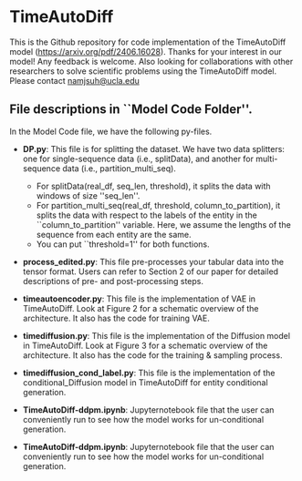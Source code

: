 # TimeAutoDiff
This is the Github repository for code implementation of the TimeAutoDiff model (https://arxiv.org/pdf/2406.16028).
Thanks for your interest in our model! Any feedback is welcome. Also looking for collaborations with other researchers to solve scientific problems using the TimeAutoDiff model. Please contact namjsuh@ucla.edu 

## File descriptions in ``Model Code Folder''.
In the Model Code file, we have the following py-files.
 
 - **DP.py**: This file is for splitting the dataset. We have two data splitters: one for single-sequence data (i.e., splitData), and another for multi-sequence data (i.e., partition_multi_seq).
   - For splitData(real_df, seq_len, threshold), it splits the data with windows of size ''seq_len''. 
   - For partition_multi_seq(real_df, threshold, column_to_partition), it splits the data with respect to the labels of the entity in the ``column_to_partition'' variable. Here, we assume the lengths of the sequence from each entity are the same.
   - You can put ``threshold=1'' for both functions.
  
 - **process_edited.py**: This file pre-processes your tabular data into the tensor format. Users can refer to Section 2 of our paper for detailed descriptions of pre- and post-processing steps.
 - **timeautoencoder.py**: This file is the implementation of VAE in TimeAutoDiff. Look at Figure 2 for a schematic overview of the architecture. It also has the code for training VAE. 
 - **timediffusion.py**: This file is the implementation of the Diffusion model in TimeAutoDiff. Look at Figure 3 for a schematic overview of the architecture. It also has the code for the training & sampling process. 
 - **timediffusion_cond_label.py**: This file is the implementation of the conditional_Diffusion model in TimeAutoDiff for entity conditional generation. 
 - **TimeAutoDiff-ddpm.ipynb**: Jupyternotebook file that the user can conveniently run to see how the model works for un-conditional generation. 
 - **TimeAutoDiff-ddpm.ipynb**: Jupyternotebook file that the user can conveniently run to see how the model works for un-conditional generation. 

